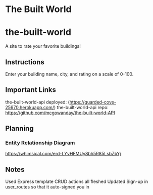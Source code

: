 
# The Built World
# the-built-world

A site to rate your favorite buildings!

## Instructions
Enter your building name, city, and rating on a scale of 0-100.

## Important Links
  the-built-world-api deployed: (https://guarded-cove-25670.herokuapp.com/)
  the-built-world-api repo: https://github.com/mcgowanday/the-built-world-API

## Planning

### Entity Relationship Diagram
https://whimsical.com/erd-LYvHFMUy8bh5R85LsbZbYj

## Notes

Used Express template
CRUD actions all fleshed
Updated Sign-up in user_routes so that it auto-signed you in
